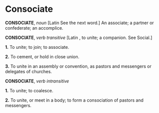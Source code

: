 # Consociate

**CONSOCIATE**, _noun_ \[Latin See the next word.\] An associate; a partner or confederate; an accomplice.

**CONSOCIATE**, _verb transitive_ \[Latin , to unite; a companion. See Social.\]

**1.** To unite; to join; to associate.

**2.** To cement, or hold in close union.

**3.** To unite in an assembly or convention, as pastors and messengers or delegates of churches.

**CONSOCIATE**, _verb intransitive_

**1.** To unite; to coalesce.

**2.** To unite, or meet in a body; to form a consociation of pastors and messengers.